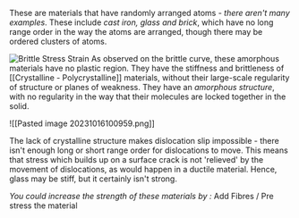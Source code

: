 These are materials that have randomly arranged atoms - *there aren't many examples*. These include *cast iron, glass and brick*, which have no long range order in the way the atoms are arranged, though there may be ordered clusters of atoms.

![Brittle Stress Strain](https://upload.wikimedia.org/wikipedia/commons/0/0f/Stress_strain_comparison_brittle_ductile.svg)
As observed on the brittle curve, these amorphous materials have no plastic region. They have the stiffness and brittleness of [[Crystalline - Polycrystalline]] materials, without their large-scale regularity of structure or planes of weakness. They have an *amorphous structure*, with no regularity in the way that their molecules are locked together in the solid. 

![[Pasted image 20231016100959.png]]

The lack of crystalline structure makes dislocation slip impossible - there isn't enough long or short range order for dislocations to move. This means that stress which builds up on a surface crack is not 'relieved' by the movement of dislocations, as would happen in a ductile material.  Hence, glass may be stiff, but it certainly isn't strong.

*You could increase the strength of these materials by :*
	Add Fibres / Pre stress the material
